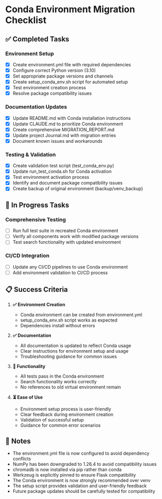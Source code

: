 # Conda Environment Migration Checklist

## ✅ Completed Tasks

### Environment Setup
- [x] Create environment.yml file with required dependencies
- [x] Configure correct Python version (3.10)
- [x] Set appropriate package versions and channels
- [x] Create setup_conda_env.sh script for automated setup
- [x] Test environment creation process
- [x] Resolve package compatibility issues

### Documentation Updates
- [x] Update README.md with Conda installation instructions
- [x] Update CLAUDE.md to prioritize Conda environment
- [x] Create comprehensive MIGRATION_REPORT.md
- [x] Update project Journal.md with migration entries
- [x] Document known issues and workarounds

### Testing & Validation
- [x] Create validation test script (test_conda_env.py)
- [x] Update run_test_conda.sh for Conda activation
- [x] Test environment activation process
- [x] Identify and document package compatibility issues
- [x] Create backup of original environment (backup/venv_backup)

## 🔄 In Progress Tasks

### Comprehensive Testing
- [ ] Run full test suite in recreated Conda environment
- [ ] Verify all components work with modified package versions
- [ ] Test search functionality with updated environment

### CI/CD Integration
- [ ] Update any CI/CD pipelines to use Conda environment
- [ ] Add environment validation to CI/CD process

## 📋 Success Criteria

1. **✅ Environment Creation**
   - Conda environment can be created from environment.yml
   - setup_conda_env.sh script works as expected
   - Dependencies install without errors

2. **✅ Documentation**
   - All documentation is updated to reflect Conda usage
   - Clear instructions for environment setup and usage
   - Troubleshooting guidance for common issues

3. **🔄 Functionality**
   - All tests pass in the Conda environment
   - Search functionality works correctly
   - No references to old virtual environment remain

4. **⏳ Ease of Use**
   - Environment setup process is user-friendly
   - Clear feedback during environment creation
   - Validation of successful setup
   - Guidance for common error scenarios

## 📝 Notes

- The environment.yml file is now configured to avoid dependency conflicts
- NumPy has been downgraded to 1.26.4 to avoid compatibility issues
- chromadb is now installed via pip rather than conda
- Werkzeug is explicitly pinned to ensure Flask compatibility
- The Conda environment is now strongly recommended over venv
- The setup script provides validation and user-friendly feedback
- Future package updates should be carefully tested for compatibility